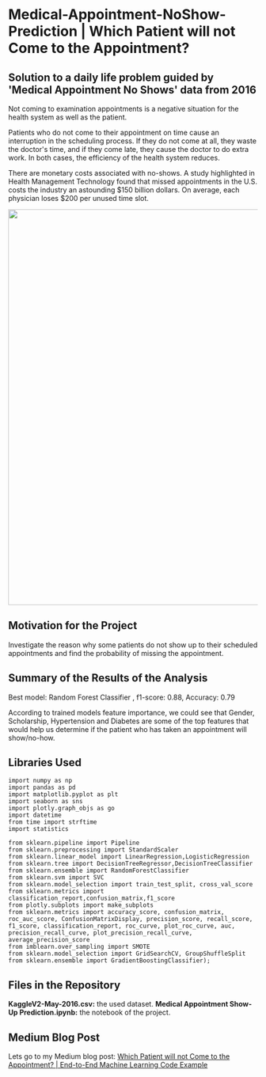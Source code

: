 # Medical-Appointment-NoShow-Prediction | Which Patient will not Come to the Appointment?
## Solution to a daily life problem guided by 'Medical Appointment No Shows' data from 2016
Not coming to examination appointments is a negative situation for the health system as well as the patient.

Patients who do not come to their appointment on time cause an interruption in the scheduling process. If they do not come at all, they waste the doctor's time, and if they come late, they cause the doctor to do extra work. In both cases, the efficiency of the health system reduces.

There are monetary costs associated with no-shows. A study highlighted in Health Management Technology found that missed appointments in the U.S. costs the industry an astounding $150 billion dollars. On average, each physician loses $200 per unused time slot.

<img src="https://img.freepik.com/free-vector/set-doctor-patient-cartoon-characters_36082-522.jpg?size=626&ext=jpg" width="800px" height="auto">

## Motivation for the Project
Investigate the reason why some patients do not show up to their scheduled appointments and find the probability of missing the appointment.

## Summary of the Results of the Analysis
Best model: Random Forest Classifier , f1-score: 0.88, Accuracy: 0.79

According to trained models feature importance, we could see that Gender, Scholarship, Hypertension and Diabetes are some of the top features that would help us determine if the patient who has taken an appointment will show/no-how.

## Libraries Used

```
import numpy as np
import pandas as pd
import matplotlib.pyplot as plt
import seaborn as sns
import plotly.graph_objs as go
import datetime
from time import strftime
import statistics

from sklearn.pipeline import Pipeline
from sklearn.preprocessing import StandardScaler
from sklearn.linear_model import LinearRegression,LogisticRegression
from sklearn.tree import DecisionTreeRegressor,DecisionTreeClassifier
from sklearn.ensemble import RandomForestClassifier
from sklearn.svm import SVC
from sklearn.model_selection import train_test_split, cross_val_score
from sklearn.metrics import classification_report,confusion_matrix,f1_score
from plotly.subplots import make_subplots
from sklearn.metrics import accuracy_score, confusion_matrix, roc_auc_score, ConfusionMatrixDisplay, precision_score, recall_score, f1_score, classification_report, roc_curve, plot_roc_curve, auc, precision_recall_curve, plot_precision_recall_curve, average_precision_score
from imblearn.over_sampling import SMOTE
from sklearn.model_selection import GridSearchCV, GroupShuffleSplit
from sklearn.ensemble import GradientBoostingClassifier);
```

## Files in the Repository
**KaggleV2-May-2016.csv:** the used dataset.
**Medical Appointment Show-Up Prediction.ipynb:** the notebook of the project.

## Medium Blog Post
Lets go to my Medium blog post: 
[Which Patient will not Come to the Appointment? | End-to-End Machine Learning Code Example](https://medium.com/@sahika.betul/which-patient-will-not-come-to-the-appointment-end-to-end-machine-learning-code-example-e952f65888ac)
